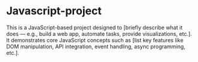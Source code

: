 # Javascript-project
This is a JavaScript-based project designed to [briefly describe what it does — e.g., build a web app, automate tasks, provide visualizations, etc.]. It demonstrates core JavaScript concepts such as [list key features like DOM manipulation, API integration, event handling, async programming, etc.].
